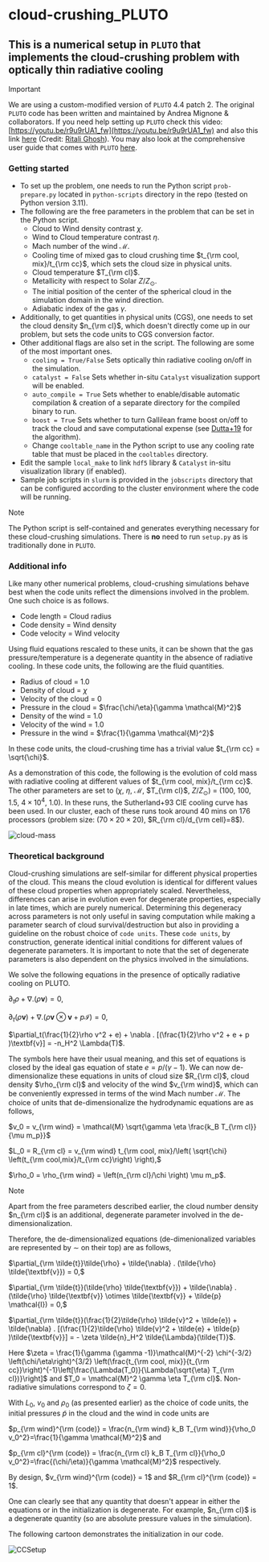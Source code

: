 # cloud-crushing_PLUTO

## This is a numerical setup in `PLUTO` that implements the cloud-crushing problem with optically thin radiative cooling

> [!IMPORTANT]
> We are using a custom-modified version of `PLUTO` 4.4 patch 2. The original `PLUTO` code has been written and maintained by Andrea Mignone & collaborators.
> If you need help setting up `PLUTO` check this video: [https://youtu.be/r9u9rUA1_fw](https://youtu.be/r9u9rUA1_fw) and also this link [here](https://sites.google.com/view/ritalighosh-pluto-code-setup/home) (Credit: [Ritali Ghosh](https://www.ritalighosh.com)). You may also look at the comprehensive user guide that comes with `PLUTO` [here](https://github.com/dutta-alankar/cloud-crushing_PLUTO/blob/main/PLUTO/userguide.pdf).

### Getting started
- To set up the problem, one needs to run the Python script `prob-prepare.py` located in `python-scripts` directory in the repo (tested on Python version 3.11).
- The following are the free parameters in the problem that can be set in the Python script.
  - Cloud to Wind density contrast $\chi$.
  - Wind to Cloud temperature contrast $\eta$.
  - Mach number of the wind $\mathcal{M}$.
  - Cooling time of mixed gas to cloud crushing time $t_{\rm cool, mix}/t_{\rm cc}$, which sets the cloud size in physical units.
  - Cloud temperature $T_{\rm cl}$.
  - Metallicity with respect to Solar $Z/Z_\odot$.
  - The initial position of the center of the spherical cloud in the simulation domain in the wind direction.
  - Adiabatic index of the gas $\gamma$.
- Additionally, to get quantities in physical units (CGS), one needs to set the cloud density $n_{\rm cl}$, which doesn't directly come up in our problem, but sets the code units to CGS conversion factor.
- Other additional flags are also set in the script. The following are some of the most important ones.
  - `cooling = True/False` Sets optically thin radiative cooling on/off in the simulation.
  - `catalyst = False` Sets whether in-situ `Catalyst` visualization support will be enabled.
  - `auto_compile = True` Sets whether to enable/disable automatic compilation & creation of a separate directory for the compiled binary to run.
  - `boost = True` Sets whether to turn Gallilean frame boost on/off to track the cloud and save computational expense (see [Dutta+19](https://ui.adsabs.harvard.edu/abs/2019RNAAS...3..148D/abstract) for the algorithm).
  - Change `cooltable_name` in the Python script to use any cooling rate table that must be placed in the `cooltables` directory.
- Edit the sample `local_make` to link `hdf5` library \& `Catalyst` in-situ visualization library (if enabled).
- Sample job scripts in `slurm` is provided in the `jobscripts` directory that can be configured according to the cluster environment where the code will be running.
> [!NOTE]  
> The Python script is self-contained and generates everything necessary for these cloud-crushing simulations. There is **no** need to run `setup.py` as is traditionally done in `PLUTO`.
### Additional info
Like many other numerical problems, cloud-crushing simulations behave best when the code units reflect the dimensions involved in the problem. One such choice is as follows.
  - Code length = Cloud radius
  - Code density = Wind density
  - Code velocity = Wind velocity

Using fluid equations rescaled to these units, it can be shown that the gas pressure/temperature is a degenerate quantity in the absence of radiative cooling.
In these code units, the following are the fluid quantities.
  - Radius of cloud = 1.0
  - Density of cloud = $\chi$
  - Velocity of the cloud = 0
  - Pressure in the cloud = $\frac{\chi/\eta}{\gamma \mathcal{M}^2}$
  - Density of the wind = 1.0
  - Velocity of the wind = 1.0
  - Pressure in the wind = $\frac{1}{\gamma \mathcal{M}^2}$

In these code units, the cloud-crushing time has a trivial value $t_{\rm cc} = \sqrt{\chi}$.

As a demonstration of this code, the following is the evolution of cold mass with radiative cooling at different values of $t_{\rm cool, mix}/t_{\rm cc}$. The other parameters are set to ($\chi$, $\eta$, $\mathcal{M}$, $T_{\rm cl}$, $Z/Z_\odot$) = ($100$, $100$, $1.5$, $4 \times 10^{4}$, $1.0$). In these runs, the Sutherland+93 CIE cooling curve has been used. In our cluster, each of these runs took around 40 mins on 176 processors (problem size: ($70 \times 20 \times 20$), $R_{\rm cl}/d_{\rm cell}=8$).

![cloud-mass](https://github.com/dutta-alankar/cloud-crushing_PLUTO/assets/39578361/bf5ff6cb-65ed-4d9a-b4c1-2e009afe2abe)

### Theoretical background

Cloud-crushing simulations are self-similar for different physical properties of the cloud. This means the cloud evolution is identical for different values of these cloud properties when appropriately scaled. Nevertheless, differences can arise in evolution even for degenerate properties, especially in late times, which are purely numerical. Determining this degeneracy across parameters is not only useful in saving computation while making a parameter search of cloud survival/destruction but also in providing a guideline on the robust choice of `code units`. These `code units`, by construction, generate identical initial conditions for different values of degenerate parameters. It is important to note that the set of degenerate parameters is also dependent on the physics involved in the simulations.

We solve the following equations in the presence of optically radiative cooling on PLUTO.

$\partial_t\rho + \nabla . (\rho \textbf{v}) = 0,$

$\partial_t(\rho \textbf{v}) + \nabla . (\rho \textbf{v} \otimes \textbf{v} + p \mathcal{I}) = 0,$

$\partial_t(\frac{1}{2}\rho v^2 + e) + \nabla . [(\frac{1}{2}\rho v^2 + e + p )\textbf{v}] = -n_H^2 \Lambda(T)$.

The symbols here have their usual meaning, and this set of equations is closed by the ideal gas equation of state $e = p/(\gamma -1)$.
We can now de-dimensionalize these equations in units of cloud size $R_{\rm cl}$, cloud density $\rho_{\rm cl}$ and velocity of the wind $v_{\rm wind}$, which can be conveniently expressed in terms of the wind Mach number $\mathcal{M}$. The choice of units that de-dimensionalize the hydrodynamic equations are as follows,

$v_0 = v_{\rm wind} = \mathcal{M} \sqrt{\gamma \eta \frac{k_B T_{\rm cl}}{\mu m_p}}$

$L_0 = R_{\rm cl} = v_{\rm wind} t_{\rm cool, mix}/\left( \sqrt{\chi} \left(t_{\rm cool,mix}/t_{\rm cc}\right) \right),$ 

$\rho_0 = \rho_{\rm wind} = \left(n_{\rm cl}/\chi \right) \mu m_p$. 

> [!NOTE] 
> Apart from the free parameters described earlier, the cloud number density $n_{\rm cl}$ is an additional, degenerate parameter involved in the de-dimensionalization.

Therefore, the de-dimensionalized equations (de-dimenionalized variables are represented by $\sim$ on their top) are as follows,

$\partial_{\rm \tilde{t}}\tilde{\rho} + \tilde{\nabla} . (\tilde{\rho} \tilde{\textbf{v}}) = 0,$

$\partial_{\rm \tilde{t}}(\tilde{\rho} \tilde{\textbf{v}}) + \tilde{\nabla} . (\tilde{\rho} \tilde{\textbf{v}} \otimes \tilde{\textbf{v}} + \tilde{p} \mathcal{I}) = 0,$

$\partial_{\rm \tilde{t}}(\frac{1}{2}\tilde{\rho} \tilde{v}^2 + \tilde{e}) + \tilde{\nabla} . [(\frac{1}{2}\tilde{\rho} \tilde{v}^2 + \tilde{e} + \tilde{p} )\tilde{\textbf{v}}] = - \zeta \tilde{n}_H^2 \tilde{\Lambda}(\tilde{T)}$.

Here $\zeta = \frac{1}{\gamma (\gamma -1)}\mathcal{M}^{-2} \chi^{-3/2} \left(\chi/\eta\right)^{3/2} \left(\frac{t_{\rm cool, mix}}{t_{\rm cc}}\right)^{-1}\left[\frac{\Lambda(T_0)}{\Lambda(\sqrt{\eta} T_{\rm cl})}\right]$ and $T_0 = \mathcal{M}^2 \gamma \eta T_{\rm cl}$. Non-radiative simulations correspond to $\zeta =0$.

With $L_0$, $v_0$ and $\rho_0$ (as presented earlier) as the choice of code units, the initial pressures $\tilde{p}$ in the cloud and the wind in code units are 

$p_{\rm wind}^{\rm (code)} = \frac{n_{\rm wind} k_B T_{\rm wind}}{\rho_0 v_0^2}=\frac{1}{\gamma \mathcal{M}^2}$ and

$p_{\rm cl}^{\rm (code)} = \frac{n_{\rm cl} k_B T_{\rm cl}}{\rho_0 v_0^2}=\frac{(\chi/\eta)}{\gamma \mathcal{M}^2}$ respectively.

By design, $v_{\rm wind}^{\rm (code)} = 1$ and $R_{\rm cl}^{\rm (code)} = 1$.

One can clearly see that any quantity that doesn't appear in either the equations or in the initialization is degenerate. For example, $n_{\rm cl}$ is a degenerate quantity (so are absolute pressure values in the simulation). 

The following cartoon demonstrates the initialization in our code.

![CCSetup](https://github.com/dutta-alankar/cloud-crushing_PLUTO/assets/39578361/a31f2fcd-4014-4c80-a57d-d534318bb06d)

